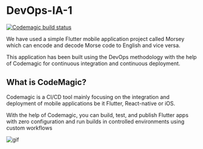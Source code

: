 # DevOps-IA-1

[![Codemagic build status](https://api.codemagic.io/apps/605c71743c76b35e34636b30/605c71743c76b35e34636b2f/status_badge.svg)](https://codemagic.io/apps/605c71743c76b35e34636b30/605c71743c76b35e34636b2f/latest_build)

We have used a simple Flutter mobile application project called Morsey which can encode and decode Morse code to English and vice versa. 

This application has been built using the DevOps methodology with the help of Codemagic for continuous integration and continuous deployment.


## What is CodeMagic?

Codemagic is a CI/CD tool mainly focusing on the integration and deployment of mobile applications be it Flutter, React-native or iOS. 

With the help of Codemagic, you can build, test, and publish Flutter apps with zero configuration and run builds in controlled environments using custom workflows


![gif](https://github.com/shantanugodbole/Morsey/blob/main/morse_translator/images/demo.gif)







